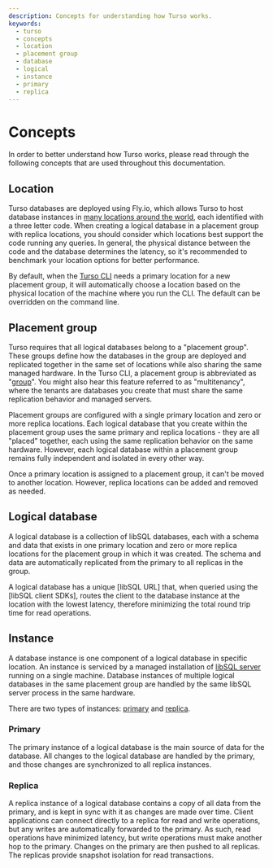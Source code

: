 ```yaml
---
description: Concepts for understanding how Turso works.
keywords:
  - turso
  - concepts
  - location
  - placement group
  - database
  - logical
  - instance
  - primary
  - replica
---
```


# Concepts

In order to better understand how Turso works, please read through the following
concepts that are used throughout this documentation.

## Location

Turso databases are deployed using Fly.io, which allows Turso to host database
instances in [many locations around the world], each identified with a three
letter code. When creating a logical database in a placement group with replica
locations, you should consider which locations best support the code running any
queries. In general, the physical distance between the code and the database
determines the latency, so it's recommended to benchmark your location options
for better performance.

By default, when the [Turso CLI] needs a primary location for a new placement
group, it will automatically choose a location based on the physical location of
the machine where you run the CLI. The default can be overridden on the command
line.

## Placement group

Turso requires that all logical databases belong to a "placement group". These
groups define how the databases in the group are deployed and replicated
together in the same set of locations while also sharing the same managed
hardware. In the Turso CLI, a placement group is abbreviated as "[group]". You
might also hear this feature referred to as "multitenancy", where the tenants
are databases you create that must share the same replication behavior and
managed servers.

Placement groups are configured with a single primary location and zero or more
replica locations. Each logical database that you create within the placement
group uses the same primary and replica locations - they are all "placed"
together, each using the same replication behavior on the same hardware.
However, each logical database within a placement group remains fully
independent and isolated in every other way.

Once a primary location is assigned to a placement group, it can't be moved to
another location. However, replica locations can be added and removed as needed.

## Logical database

A logical database is a collection of libSQL databases, each with a schema and
data that exists in one primary location and zero or more replica locations for
the placement group in which it was created. The schema and data are
automatically replicated from the primary to all replicas in the group.

A logical database has a unique [libSQL URL] that, when queried using the
[libSQL client SDKs], routes the client to the database instance at the location
with the lowest latency, therefore minimizing the total round trip time for read
operations.

<!-- TODO: diagram of a logical database with a primary and replicas -->

## Instance

A database instance is one component of a logical database in specific location.
An instance is serviced by a managed installation of [libSQL server] running on
a single machine. Database instances of multiple logical databases in the same
placement group are handled by the same libSQL server process in the same
hardware.

There are two types of instances: [primary](#primary) and [replica](#replica).

### Primary

The primary instance of a logical database is the main source of data for the
database. All changes to the logical database are handled by the primary, and
those changes are synchronized to all replica instances.

### Replica

A replica instance of a logical database contains a copy of all data from the
primary, and is kept in sync with it as changes are made over time. Client
applications can connect directly to a replica for read and write operations,
but any writes are automatically forwarded to the primary. As such, read
operations have minimized latency, but write operations must make another hop to
the primary. Changes on the primary are then pushed to all replicas. The
replicas provide snapshot isolation for read transactions.


[many locations around the world]: https://fly.io/docs/reference/regions/
[Turso CLI]: /reference/turso-cli
[libSQL server]: https://github.com/tursodatabase/libsql-server#readme
[group]: /reference/turso-cli#manage-placement-groups-and-logical-databases
